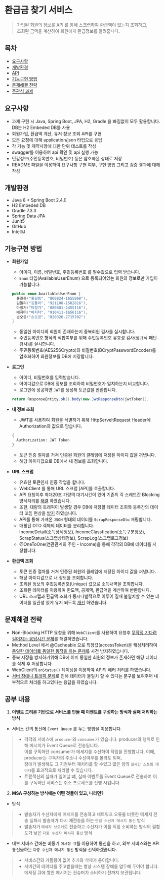 # 환급금 찾기 서비스
> 가입된 회원의 정보를 API 를 통해 스크랩하여 환급액이 있는지 조회하고,   
  조회된 금액을 계산하여 회원에게 환급정보를 알려줍니다.

## 목차
- [요구사항](#요구사항)
- [개발환경](#개발환경)
- [API](#API)
- [기능구현 방법](#기능구현-방법)
- [문제해결 전략](#문제해결-전략)
- [주관식 과제](#주관식-과제)

## 요구사항

* 과제 구현 시 Java, Spring Boot, JPA, H2, Gradle 을 빠짐없이 모두 활용합니다. DB는 H2 Embeded DB를 사용
* 회원가입, 환급액 계산, 유저 정보 조회 API를 구현
* 모든 요청에 대해 application/json 타입으로 응답
* 각 기능 및 제약사항에 대한 단위 테스트를 작성
* swagger를 이용하여 api 확인 및 api 실행 가능
* 민감정보(주민등록번호, 비밀번호) 등은 암호화된 상태로 저장
* README 파일을 이용하여 요구사항 구현 여부, 구현 방법 그리고 검증 결과에 대해 작성

## 개발환경
* Java 8 + Spring Boot 2.4.0
* H2 Embeded DB
* Gradle 7.3.3
* Spring Data JPA
* Junit5
* GitHub
* IntelliJ

## 기능구현 방법
- **회원가입**
  - 아이디, 이름, 비밀번호, 주민등록번호 를 필수값으로 입력 받습니다.
  - `Enum` 타입(AvailableUserEnum) 으로 등록되어있는 회원의 정보로만 가입이 가능합니다.
  
  ```java
  public enum AvailableUserEnum {
    홍길동("홍길동", "860824-1655068"),
    김둘리("김둘리", "921108-1582816"),
    마징가("마징가", "880601-2455116"),
    베지터("베지터", "910411-1656116"),
    손오공("손오공", "820326-2715702")
  }
  ```
  
  - 동일한 아이디의 회원이 존재하는지 중복회원 검사를 실시합니다.
  - 주민등록번호 형식의 적합여부를 위해 주민등록번호 유효성 검사(정규식 패턴검사)를 실시합니다.
  - 주민등록번호(AES256Crypto)와 비밀번호(BCryptPasswordEncoder)를 암호화하여 회원정보를 DB에 저장합니다.

- **로그인**
  - 아이디, 비밀번호를 입력받습니다.
  - 아이디값으로 DB에 정보를 조회하여 비밀번호가 일치하는지 비교합니다.
  - 로그인에 성공하면 `JWT`를 생성해 토큰값을 반환합니다.
  
  ```java
  return ResponseEntity.ok().body(new JwtResponseDto(jwtToken));
  ```
  
- **내 정보 조회**
  - JWT를 사용하여 회원을 식별하기 위해 HttpServeltRequest Header에 Authorization의 값으로 담습니다.
  
  ```html
  {
    Authorization: JWT Token
  }
  ```

  - 토큰 인증 절차를 거쳐 인증된 회원의 클레임에 저장된 아이디 값을 꺼냅니다.
  - 해당 아이디값으로 DB에서 내 정보를 조회합니다.
  
- **URL 스크랩**
  - 유효한 토큰인지 인증 작업을 합니다.
  - WebClient 를 통해 URL 스크랩 [API]를 호출합니다.
  - API 요청이후 최대20초 가량의 대기시간이 있어 기존의 각 스레드간 Blocking방식처리를 [해결](#문제해결-전략) 하였습니다.
  - 또한, 대량의 트래픽이 발생할 경우 DB에 저장할 데이터 조회와 등록간의 데이터 꼬임 현상을 [방지](#문제해결-전략) 하였습니다.
  - API를 통해 가져온 `JSON` 형태의 데이터를 `ScrapResponseDto` 매핑합니다.
  - 매핑된 DTO 객체의 데이터를 분리합니다.   
    IncomeDetail(소득상세정보), IncomeClassfication(소득구분정보), ScrapStatus(스크랩상태정보), ScrapLog(스크랩로그정보)
  - @OneToOne(연관관계의 주인 - Income)을 통해 각각의 DB에 데이터를 저장합니다.
  
- **환급액 조회**
  - 토큰 인증 절차를 거쳐 인증된 회원의 클레임에 저장된 아이디 값을 꺼냅니다.
  - 해당 아이디값으로 내 정보를 조회합니다.
  - 조회된 정보의 주민등록번호(Unique) 값으로 소득내역을 조회합니다.
  - 조회된 데이터를 이용하여 한도액, 공제액, 환급액을 계산하여 반환합니다.
  - URL 스크랩과 환급액 조회가 동시다발적으로 이루어 질때 불일치할 수 있는 데이터를 일관성 있게 유지 되도록 [개선](#문제해결-전략) 하였습니다.

## 문제해결 전략
  - Non-Blocking HTTP 요청을 위해 `WebClient`를 사용하여 요청후 [무작정 기다려 길어지는 응답시간 문제](#기능구현-방법)를 해결하였습니다.
  - Method Level 에서 @Cacheable 으로 특정값(accessToken)을 캐싱처리하여 [동일한 데이터로 동일한 동작을 하는 문제](#기능구현-방법)를 사전 방지하였습니다.
  - 중복 저장을 방지하기위해 DB에 이미 동일한 회원의 정보가 존재하면 해당 데이터를 삭제 후 저장합니다.
  - WebClient의 `onStatus()` 체이닝을 이용하여 API의 에러 처리를 하였습니다.
  - [서버 장애나 트래픽 문제](#기능구현-방법)로 인해 데이터가 불일치 할 수 있다는 문구를 보여주어 내부적으로 처리를 하고있다는 응답을 하였습니다.

## 공부 내용
1. **이벤트 드리븐 기반으로 서비스를 만들 때 이벤트를 구성하는 방식과 실패 처리하는 방식**
  - 서비스 간의 통신에 `Event Queue` 를 두는 방법을 이용합니다.   
  > - 각각의 서비스에 `producer`와 `consumer`가 있습니다. producer의 행위로 인해 메시지가 Event Queue로 전송됩니다.   
      이를 구독하던 consumer가 메세지를 수신하여 작업을 진행합니다. 이때, producer는 구독자의 주소나 수신여부를 몰라도 되며,   
      장애가 발생해도 그 지점부터 재처리를 할 수있고 많은 양의 `실시간 스트림 데이터`를 효과적으로 처리할 수 있습니다.   
  > - 트랜잭션의 실패가 일어날 떄, 실패 이벤트를 Event Queue로 전송하여 이를 구독하던 서비스는 취소 프로세스를 진행 시킵니다.   
    
2. **MSA 구성하는 방식에는 어떤 것들이 있고, 나라면?** 
  - 방식
  > - 발송자가 수신자에게 메세지를 전송하고 네트워크 오류를 비롯한 메세지 전송 실패시 발송자가 다시 재전송을 하는 `단일 수신자 메시지 통신` 방식   
  > - 발송자가 `메세지 브로커`로 전송하고 수신자가 이를 직접 소비하는 방식의 결합도가 낮은 `다중 수신자 메시지 통신` 방식   
  - 내부 서비스 간에는 비동기 `메세징 큐`를 이용하여 통신을 하고, 외부 서비스와는 API 통신을하는 `다중 수신자 메시지 통신` 방식을 선택하겠습니다.
  > - 서비스간의 커플링이 없어 추가와 삭제가 용이합니다.   
  > - 서버간의 데이터를 주고받을때는 항상 시스템 장애를 염두해 두어야 합니다. 메세징 큐에 쌓인 메시지는 컨슈머가 소비하기 전까지 보관됩니다. 

